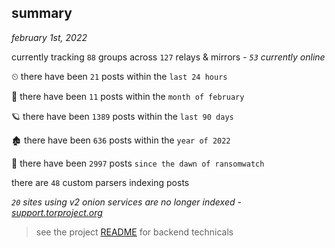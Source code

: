 
## summary
_february 1st, 2022_

currently tracking `88` groups across `127` relays & mirrors - _`53` currently online_

⏲ there have been `21` posts within the `last 24 hours`

🦈 there have been `11` posts within the `month of february`

🪐 there have been `1389` posts within the `last 90 days`

🏚 there have been `636` posts within the `year of 2022`

🦕 there have been `2997` posts `since the dawn of ransomwatch`

there are `48` custom parsers indexing posts

_`20` sites using v2 onion services are no longer indexed - [support.torproject.org](https://support.torproject.org/onionservices/v2-deprecation/)_

> see the project [README](https://github.com/thetanz/ransomwatch#ransomwatch--) for backend technicals

